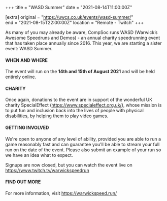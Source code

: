 +++
title = "WASD Summer"
date = "2021-08-14T11:00:00Z"

[extra]
original = "https://uwcs.co.uk/events/wasd-summer/"    
end = "2021-08-15T22:00:00Z"
location = "Remote - Twitch"
+++

As many of you may already be aware, CompSoc runs WASD (Warwick’s Awesome Speedruns and Demos) - an annual charity speedrunning event that has taken place annually since 2016. This year, we are starting a sister event: WASD Summer.  

#### **WHEN AND WHERE**

The event will run on the **14th and 15th of August 2021** and will be held entirely online.  

#### **CHARITY**

Once again, donations to the event are in support of the wonderful UK charity SpecialEffect (<https://www.specialeffect.org.uk/>), whose mission is to put fun and inclusion back into the lives of people with physical disabilities, by helping them to play video games.  

#### **GETTING INVOLVED**

We're open to anyone of any level of ability, provided you are able to run a game reasonably fast and can guarantee you'll be able to stream your full run on the date of the event. Please also submit an example of your run so we have an idea what to expect.

Signups are now closed, but you can watch the event live on <https://www.twitch.tv/warwickspeedrun>  

#### **FIND OUT MORE**

For more information, visit <https://warwickspeed.run/>

